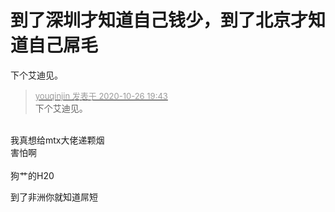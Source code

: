 # 到了深圳才知道自己钱少，到了北京才知道自己屌毛


下个艾迪见。

<div class="quote"><blockquote><font size="2"><a href="https://www.hostloc.com/forum.php?mod=redirect&amp;goto=findpost&amp;pid=9355665&amp;ptid=758692" target="_blank"><font color="#999999">youqinjin 发表于 2020-10-26 19:43</font></a></font><br />
下个艾迪见。</blockquote></div><br />
我真想给mtx大佬递颗烟<img src="static/image/smiley/yct/014.gif" smilieid="45" border="0" alt="" /><br />
害怕啊<br />
<br />
狗艹的H20

<img src="static/image/smiley/default/lol.gif" smilieid="12" border="0" alt="" />到了非洲你就知道屌短
